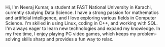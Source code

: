 Hi, I'm Neeraj Kumar, a student at FAST National University in Karachi, currently studying Data Science. 
I have a strong passion for mathematics and artificial intelligence, and I love exploring various fields in Computer Science. 
I'm skilled in using Linux, coding in C++, and working with SQL. 
I'm always eager to learn new technologies and expand my knowledge. 
In my free time, I enjoy playing PC video games, which keeps my problem-solving skills sharp and provides a fun way to relax.

